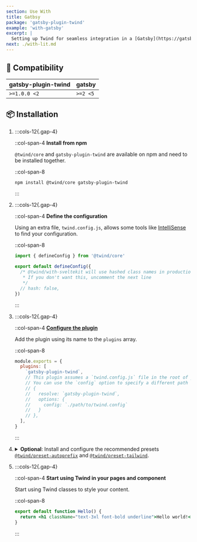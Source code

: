 ```yaml
---
section: Use With
title: Gatbsy
package: 'gatsby-plugin-twind'
example: 'with-gatsby'
excerpt: |
  Setting up Twind for seamless integration in a [Gatsby](https://gatsbyjs.com) project.
next: ./with-lit.md
---
```


## 🤝 Compatibility

| gatsby-plugin-twind | gatsby   |
| ------------------- | -------- |
| `>=1.0.0 <2`        | `>=2 <5` |

## 📦 Installation

1. :::cols-12{.gap-4}

   ::col-span-4
   **Install from npm**

   `@twind/core` and `gatsby-plugin-twind` are available on npm and need to be installed together.

   ::col-span-8

   ```sh
   npm install @twind/core gatsby-plugin-twind
   ```

   :::

1. :::cols-12{.gap-4}

   ::col-span-4
   **Define the configuration**

   Using an extra file, `twind.config.js`, allows some tools like [IntelliSense](./installation) to find your configuration.

   ::col-span-8

   ```js title="twind.config.js"
   import { defineConfig } from '@twind/core'

   export default defineConfig({
     /* @twind/with-sveltekit will use hashed class names in production by default
      * If you don't want this, uncomment the next line
      */
     // hash: false,
   })
   ```

   :::

1. :::cols-12{.gap-4}

   ::col-span-4
   **[Configure the plugin](https://www.gatsbyjs.com/docs/how-to/plugins-and-themes/using-a-plugin-in-your-site/)**

   Add the plugin using its name to the `plugins` array.

   ::col-span-8

   ```js title="gatsby-config.js"
   module.exports = {
     plugins: [
       `gatsby-plugin-twind`,
       // This plugin assumes a `twind.config.js` file in the root of your project.
       // You can use the `config` option to specify a different path to a twind config file:
       // {
       //   resolve: `gatsby-plugin-twind`,
       //   options: {
       //     config: `./path/to/twind.config`
       //   }
       // },
     ],
   }
   ```

   :::

1. <details>
   <summary><strong>Optional</strong>: Install and configure the recommended presets <a href="./preset-autoprefix"><code>@twind/preset-autoprefix</code></a> and <a href="./preset-tailwind"><code>@twind/preset-tailwind</code></a>.</summary>

   :::cols-12{.gap-4}

   ::col-span-4
   **Install the presets**

   All presets are [available on npm](https://www.npmjs.com/search?q=keywords:twind-preset).

   ::col-span-8

   ```sh
   npm install @twind/preset-autoprefix @twind/preset-tailwind
   ```

   :::

   :::cols-12{.gap-4}

   ::col-span-4
   **Configure the presets**

   Each preset must be added to the `presets` array in the configuration.

   ::col-span-8

   ```js title="twind.config.js" [2-3,6]
   import { defineConfig } from '@twind/core'
   import presetAutoprefix from '@twind/preset-autoprefix'
   import presetTailwind from '@twind/preset-tailwind'

   export default defineConfig({
     presets: [presetAutoprefix(), presetTailwind()],
   })
   ```

   :::

   </details>

1. :::cols-12{.gap-4}

   ::col-span-4
   **Start using Twind in your pages and component**

   Start using Twind classes to style your content.

   ::col-span-8

   ```jsx title="src/pages/index.js"
   export default function Hello() {
     return <h1 className="text-3xl font-bold underline">Hello world!</h1>
   }
   ```

   :::
